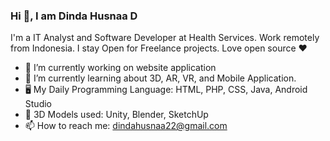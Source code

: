 ### Hi 👋, I am Dinda Husnaa D
I'm a IT Analyst and Software Developer at Health Services. Work remotely from Indonesia. I stay Open for Freelance projects. Love open source ❤️

- 🔭 I’m currently working on website application
- 🌱 I’m currently learning about 3D, AR, VR, and Mobile Application.
- 🖥️ My Daily Programming Language: HTML, PHP, CSS, Java, Android Studio
- 🧊 3D Models used: Unity, Blender, SketchUp
- 📫 How to reach me: dindahusnaa22@gmail.com
<!--
**dindahusnaa/DindaHusnaa** is a ✨ _special_ ✨ repository because its `README.md` (this file) appears on your GitHub profile.

-->
